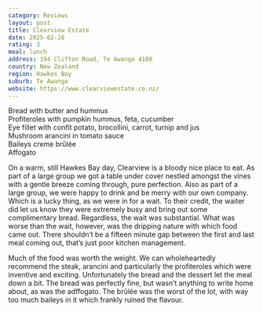 ```yaml
---
category: Reviews
layout: post
title: Clearview Estate
date: 2025-02-28
rating: 3
meal: lunch
address: 194 Clifton Road, Te Awanga 4180
country: New Zealand
region: Hawkes Bay
suburb: Te Awanga
website: https://www.clearviewestate.co.nz/
---
```

Bread with butter and hummus  
Profiteroles with pumpkin hummus, feta, cucumber  
Eye fillet with confit potato, brocollini, carrot, turnip and jus  
Mushroom arancini in tomato sauce  
Baileys creme brûlée  
Affogato  

On a warm, still Hawkes Bay day, Clearview is a bloody nice place to eat. As part of a large group we got a table under cover nestled amongst the vines with a gentle breeze coming through, pure perfection. Also as part of a large group, we were happy to drink and be merry with our own company. Which is a lucky thing, as we were in for a wait. To their credit, the waiter did let us know they were extremely busy and bring out some complimentary bread. Regardless, the wait was substantial. What was worse than the wait, however, was the dripping nature with which food came out. There shouldn’t be a fifteen minute gap between the first and last meal coming out, that’s just poor kitchen management. 

Much of the food was worth the weight. We can wholeheartedly recommend the steak, arancini and particularly the profiteroles which were inventive and exciting. Unfortunately the bread and the dessert let the meal down a bit. The bread was perfectly fine, but wasn’t anything to write home about, as was the adffogato. The brûlée was the worst of the lot, with way too much baileys in it which frankly ruined the flavour. 

